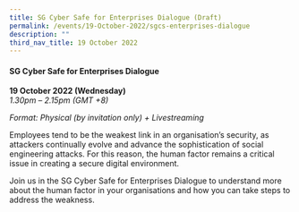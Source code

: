 ```yaml
---
title: SG Cyber Safe for Enterprises Dialogue (Draft)
permalink: /events/19-October-2022/sgcs-enterprises-dialogue
description: ""
third_nav_title: 19 October 2022
---
```


#### **SG Cyber Safe for Enterprises Dialogue**
 
**19 October 2022 (Wednesday)**  
*1.30pm – 2.15pm (GMT +8)*

*Format: Physical (by invitation only) + Livestreaming*

Employees tend to be the weakest link in an organisation’s security, as attackers continually evolve and advance the sophistication of social engineering attacks. For this reason, the human factor remains a critical issue in creating a secure digital environment. 

Join us in the SG Cyber Safe for Enterprises Dialogue to understand more about the human factor in your organisations and how you can take steps to address the weakness.